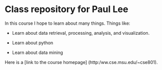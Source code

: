 # Class repository for Paul Lee

In this course I hope to learn about many things. Things like:

+ Learn about data retrieval, processing, analysis, and visualization.

+ Learn about python

+ Learn about data mining
 
Here is a [link to the course homepage] (http:/ww.cse.msu.edu/~cse801).  
